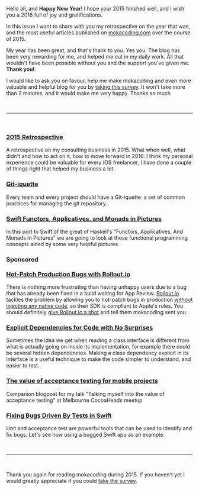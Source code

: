 Hello all, and **Happy New Year**! I hope your 2015 finished well, and I wish you a 2016 full of joy and gratifications.

In this issue I want to share with you my retrospective on the year that was, and the most useful articles published on [mokacoding.com](http://mokacoding.com) over the course of 2015.

My year has been great, and that's thank to you. Yes you. The blog has been very rewarding for me, and helped me out in my daily work. All that wouldn't have been possible without you and the support you've given me. **Thank you!**.

I would like to ask you on favour, help me make mokacoding and even more valuable and helpful blog for you by [taking this survey](http://goo.gl/forms/rr7UTHm7hi). It won't take more than 2 minutes, and it would make me very happy. Thanks so much


<br/><hr/><br/>

### [2015 Retrospective](http://www.mokacoding.com/blog/2015-retrospective)

A retrospective on my consulting business in 2015. What when well, what didn't and how to act on it, how to move forward in 2016. I think my personal experience could be valuable for every iOS freelancer, I have done a couple of things right that helped my business a lot.

### [Git-iquette](http://www.mokacoding.com/blog/gitiquette)

Every team and every project should have a Git-iquette: a set of common practices for managing the git repository.

### [Swift Functors, Applicatives, and Monads in Pictures](http://www.mokacoding.com/blog/functor-applicative-monads-in-pictures)

In this port to Swift of the great of Haskell's "Functors, Applicatives, And Monads In Pictures" we are going to look at these functional programming concepts aided by some very helpful pictures.

### Sponsored<br/><br/>[Hot-Patch Production Bugs with Rollout.io](https://rollout.io/?utm_source=iostimes&utm_medium=email&utm_campaign=newsletter&utm_content=jan04)

There is nothing more frustrating than having unhappy users due to a bug that has already been fixed in a build waiting for App Review. [Rollout.io](https://rollout.io/?utm_source=iostimes&utm_medium=email&utm_campaign=newsletter&utm_content=jan04) tackles the problem by allowing you to hot-patch bugs in production [without injecting any native code](https://blog.rollout.io/2015/01/rollout-io-under-the-hood-how-we-patch-your-mobile-app-in-production/?utm_source=iostimes&utm_medium=email&utm_campaign=newsletter&utm_content=jan04), so their SDK is compliant to Apple's rules. You should definitely [give Rollout.io a shot](https://rollout.io/?utm_source=iostimes&utm_medium=email&utm_campaign=newsletter&utm_content=jan04) and tell them mokacoding sent you.

### [Explicit Dependencies for Code with No Surprises](http://www.mokacoding.com/blog/explicit-dependencies)

Sometimes the idea we get when reading a class interface is different from what is actually going on inside its implementation, for example there could be several hidden dependencies. Making a class dependency explicit in its interface is a useful technique to make the code simpler to understand, and easier to test.

### [The value of acceptance testing for mobile projects](http://www.mokacoding.com/blog/the-value-of-acceptance-testing)

Companion blogpost for my talk "Talking myself into the value of acceptance testing" at Melbourne CocoaHeads meetup

### [Fixing Bugs Driven By Tests in Swift](http://www.mokacoding.com/blog/fixing-bugs-driven-by-tests-in-swift)

Unit and acceptance test are powerful tools that can be used to identify and fix bugs. Let's see how using a bugged Swift app as an example.

<br/><hr/><br/>

Thank you again for reading mokacoding during 2015. If you haven't yet I would greatly appreciate if you could [take the survey](http://goo.gl/forms/rr7UTHm7hi).
